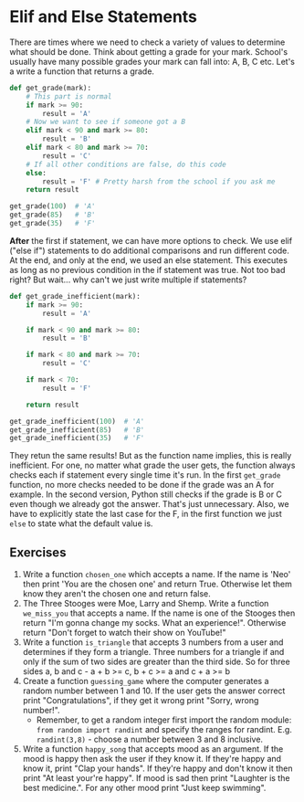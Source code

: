 # Elif and Else Statements

There are times where we need to check a variety of values to determine what
should be done. Think about getting a grade for your mark. School's usually have
many possible grades your mark can fall into: A, B, C etc. Let's a write a
function that returns a grade.

```python
def get_grade(mark):
    # This part is normal
    if mark >= 90:
        result = 'A'
    # Now we want to see if someone got a B
    elif mark < 90 and mark >= 80:
        result = 'B'
    elif mark < 80 and mark >= 70:
        result = 'C'
    # If all other conditions are false, do this code
    else:
        result = 'F' # Pretty harsh from the school if you ask me
    return result

get_grade(100)  # 'A'
get_grade(85)   # 'B'
get_grade(35)   # 'F'
```

**After** the first if statement, we can have more options to check. We use
elif ("else if") statements to do additional comparisons and run different code.
At the end, and only at the end, we used an else statement. This executes as
long as no previous condition in the if statement was true. Not too bad right?
But wait... why can't we just write multiple if statements?

```python
def get_grade_inefficient(mark):
    if mark >= 90:
        result = 'A'

    if mark < 90 and mark >= 80:
        result = 'B'

    if mark < 80 and mark >= 70:
        result = 'C'

    if mark < 70:
        result = 'F'

    return result

get_grade_inefficient(100)  # 'A'
get_grade_inefficient(85)   # 'B'
get_grade_inefficient(35)   # 'F'
```

They retun the same results! But as the function name implies, this is really
inefficient. For one, no matter what grade the user gets, the function always
checks each if statement every single time it's run. In the first `get_grade`
function, no more checks needed to be done if the grade was an A for example.
In the second version, Python still checks if the grade is B or C even though
we already got the answer. That's just unnecessary. Also, we have to explicitly
state the last case for the F, in the first function we just `else` to state
what the default value is.

## Exercises

1. Write a function `chosen_one` which accepts a name. If the name is 'Neo' then
  print 'You are the chosen one' and return True. Otherwise let them know they
  aren't the chosen one and return false.
2. The Three Stooges were Moe, Larry and Shemp. Write a function `we_miss_you`
  that accepts a name. If the name is one of the Stooges then return "I'm gonna
  change my socks. What an experience!". Otherwise return "Don't forget to watch
  their show on YouTube!"
3. Write a function `is_triangle` that accepts 3 numbers from a user and
  determines if they form a triangle. Three numbers for a triangle if and only
  if the sum of two sides are greater than the third side. So for three sides
  a, b and c - a + b >= c, b + c >= a and c + a >= b
4. Create a function `guessing_game` where the computer generates a random
  number between 1 and 10. If the user gets the answer correct print
  "Congratulations", if they get it wrong print "Sorry, wrong number!".
    * Remember, to get a random integer first import the random module:
    `from random import randint` and specify the ranges for randint. E.g.
    `randint(3,8)` - choose a number between 3 and 8 inclusive.
5. Write a function `happy_song` that accepts mood as an argument. If the mood
  is happy then ask the user if they know it. If they're happy and know it,
  print "Clap your hands". If they're happy and don't know it then print "At
  least your're happy". If mood is sad then print "Laughter is the best
  medicine.". For any other mood print "Just keep swimming".
